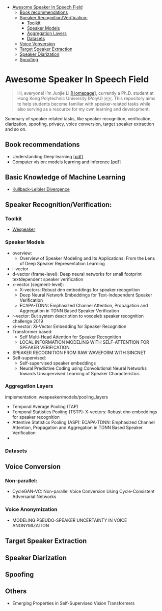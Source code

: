 - [Awesome Speaker In Speech Field](#awesome-speaker-in-speech-field)
  * [Book recommendations](#book-recommendations)
  * [Speaker Recognition/Verification:](#speaker-recognition-verification-)
    + [Toolkit](#toolkit)
    + [Speaker Models](#speaker-models)
    + [Aggregation Layers](#aggregation-layers)
    + [Datasets](#datasets)
  * [Voice Vonversion](#voice-vonversion)
  * [Target Speaker Extraction](#target-speaker-extraction)
  * [Speaker Diarization](#speaker-diarization)
  * [Spoofing](#spoofing)


# Awesome Speaker In Speech Field 
> Hi, everyone! I’m Junjie Li [[Homepage]](https://mrjunjieli.github.io/), currently a Ph.D. student at Hong Kong Polytechnic University (PolyU) 🇭🇰.
This repository aims to help students become familiar with speaker-related tasks while also serving as a resource for my own learning and development. 


Summary of speaker related tasks, like speaker recognition, verification, diarization, spoofing, privacy, voice conversion, target speaker extraction and so on. 

## Book recommendations
* Understanding Deep learning [[pdf]](https://udlbook.github.io/udlbook/)
* Computer vision: models learning and inference [[pdf]](https://udlbook.github.io/cvbook/)


## Basic Knowledge of Machine Learning
* [Kullback-Leibler Divergence](resources/README.md)

## Speaker Recognition/Verification:

### Toolkit 
* [Wespeaker](https://github.com/wenet-e2e/wespeaker)

### Speaker Models
 * overview: 
   * Overview of Speaker Modeling and Its Applications: From the Lens of Deep Speaker Representation Learning
 * i-vector 
 * d-vector (frame-level): Deep neural networks for small footprint textdependent speaker verification
 * x-vector (segment-level): 
    * X-vectors: Robust dnn embeddings for speaker recognition
    * Deep Neural Network Embeddings for Text-Independent Speaker Verification
    * ECAPA-TDNN: Emphasized Channel Attention, Propagation and Aggregation in TDNN Based Speaker Verification
 * r-vector: But system description to voxceleb speaker recognition challenge 2019
 * xi-vector: Xi-Vector Embedding for Speaker Recognition
 * Transformer based: 
   * Self Multi-Head Attention for Speaker Recognition
   * LOCAL INFORMATION MODELING WITH SELF-ATTENTION FOR SPEAKER VERIFICATION
* SPEAKER RECOGNITION FROM RAW WAVEFORM WITH SINCNET 
* Self-supervised: 
   * Self-supervised speaker embeddings 
   * Neural Predictive Coding using Convolutional Neural Networks towards Unsupervised Learning of Speaker Characteristics

 ### Aggregation Layers 
 implementation: wespeaker/models/pooling_layers
 * Temporal Average Pooling (TAP)
 * Temporal Statistics Pooling (TSTP): X-vectors: Robust dnn embeddings for speaker recognition
 * Attentive Statistics Pooling (ASP): ECAPA-TDNN: Emphasized Channel Attention, Propagation and Aggregation in TDNN Based Speaker Verification
 * 

 ### Datasets 


## Voice Conversion 

### Non-parallel:
* CycleGAN-VC: Non-parallel Voice Conversion Using Cycle-Consistent Adversarial Networks

### Voice Anonymization
* MODELING PSEUDO-SPEAKER UNCERTAINTY IN VOICE ANONYMIZATION

## Target Speaker Extraction

## Speaker Diarization 

## Spoofing 



## Others
* Emerging Properties in Self-Supervised Vision Transformers